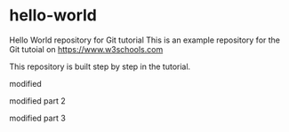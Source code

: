# hello-world
Hello World repository for Git tutorial
This is an example repository for the Git tutoial on https://www.w3schools.com

This repository is built step by step in the tutorial.

modified


modified part 2

modified part 3